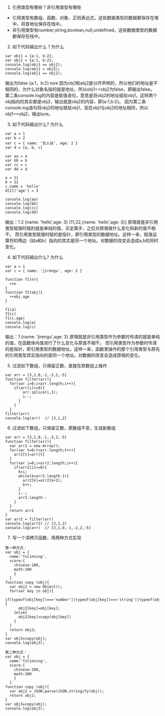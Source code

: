 1. 引用类型有哪些？非引用类型有哪些
  - 引用类型有数组、函数、对象、正则表达式，这些数据类型的数据都保存在堆中，将首地址保存在栈中。
  - 非引用类型有number,string,boolean,null,undefined，这些数据类型的数据都保存在栈中。
2. 如下代码输出什么？为什么
```
var obj1 = {a:1, b:2};
var obj2 = {a:1, b:2};
console.log(obj1 == obj2);
console.log(obj1 = obj2);
console.log(obj1 == obj2);
```
输出为false {a:1，b:2} ture
因为obj1和abj2是分开声明的，所以他们的地址是不相同的，为什么对象名指的就是地址，所以obj1==obj2为false，即输出false。
第二条console.log的内容是赋值语句，意思是将obj2的地址赋给obj1，这样两个obj指向的其实都是obj2，输出就是obj2的内容，即{a:1,b:2}。
因为第二条console.log语句将obj2的地址赋给obj1，现在obj1与obj2的地址相同，所以obj1==obj2，输出ture。

3. 如下代码输出什么? 为什么
```
var a = 1
var b = 2
var c = { name: '饥人谷', age: 2 }
var d = [a, b, c]

var aa = a
var bb = b
var cc = c
var dd = d

a = 11
b = 22
c.name = 'hello'
d[2]['age'] = 3

console.log(aa) 
console.log(bb) 
console.log(cc)
console.log(dd)
```
输出：1 2 {name: 'hello',age: 3} [11,22,{name: 'hello',age: 3}]
原理就是非引用类型赋值时赋的就是单纯的值，买定离手，之后对原值做什么变化和新的值不相干。
而引用类型赋值时赋的是指针，即引用类型的数据地址。这样一来，赋值运算符的两边（如a和b）指向的其实是同一个地址。对数据的改变会造成a,b的同时变化。

4. 如下代码输出什么? 为什么
```
var a = 1
var c = { name: 'jirengu', age: 2 }

function f1(n){
  ++n
}
function f2(obj){
  ++obj.age
}

f1(a) 
f2(c) 
f1(c.age) 
console.log(a) 
console.log(c)
```
输出：1 {name: 'jirengu',age: 3}
原理就是非引用类型作为参数时传递的就是单纯的值，在函数体内值进行了什么变化与原值不相干。
而引用类型作为参数时传递的是指针，即引用类型的数据地址。这样一来，函数里操作的那个引用类型与原先的引用类型其实指向的是同一个地址。对数据的改变会造成原值的变化。

5. 过滤如下数组，只保留正数，直接在原数组上操作
```
var arr = [3,1,0,-1,-3,2,-5]
function filter(arr){
  for(var i=0;i<arr.length;i++){
    if(arr[i]<=0){
        arr.splice(i,1);
        i--;
      }
    }
  }
filter(arr)
console.log(arr)  // [3,1,2]
```

6. 过滤如下数组，只保留正数，原数组不变，生成新数组
```
var arr = [3,1,0,-1,-3,2,-5]
function filter(arr){
  var arr2 = new Array();
  for(var t=0;t<arr.length;t++){
    arr2[t]=arr[t]
  }
  for(var i=0;i<arr2.length;i++){
    if(arr2[i]<=0){
      k=i;
      while(k<arr2.length-1){
        arr2[k]=arr2[k+1];
        k++;
      }
      i--;
      arr2.length--
    }
  }
  return arr2
}
var arr2 = filter(arr)
console.log(arr2) // [3,1,2]
console.log(arr)  // [3,1,0,-1,-2,2,-5]
```

7. 写一个深拷贝函数，用两种方式实现
```
第一种方式：
var obj = {
  name:'fulinning',
  score:{
    chinese:100,
    math:100
    }
  }
function copy (obj){
  var obj2 = new Object();
  for(var key in obj){
    if(typeof(obj[key])==='number'||typeof(obj[key])==='string'||typeof(obj[key])==='boolean'||obj[key]===undefined||obj[key]===null){
      obj2[key]=obj[key];
    }else{
      obj2[key]=copy(obj[key])
    }
  }
  return obj2;
}
var obj3=copy(obj);
console.log(obj3);

第二种方式：
var obj = {
  name:'fulinning',
  score:{
    chinese:100,
    math:100
    }
  }
function copy (obj){
  var obj2 = JSON.parse(JSON.stringify(obj));
  return obj2;
}
var obj3=copy(obj);
console.log(obj3);
```